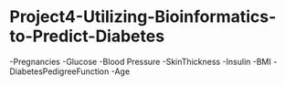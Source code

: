 # Project4-Utilizing-Bioinformatics-to-Predict-Diabetes
-﻿Pregnancies
-Glucose
-Blood Pressure
-SkinThickness
-Insulin
-BMI
-DiabetesPedigreeFunction 
-Age
